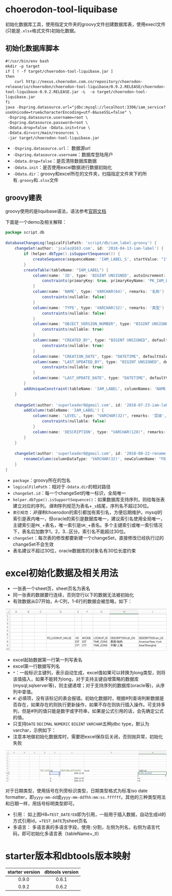 # choerodon-tool-liquibase

初始化数据库工具，使用指定文件夹的groovy文件创建数据库表，使用execl文件(只能是`.xlsx`格式文件)初始化数据。

## 初始化数据库脚本

```shell
#!/usr/bin/env bash
mkdir -p target
if [ ! -f target/choerodon-tool-liquibase.jar ]
then
    curl http://nexus.choerodon.com.cn/repository/choerodon-release/io/choerodon/choerodon-tool-liquibase/0.9.2.RELEASE/choerodon-tool-liquibase-0.9.2.RELEASE.jar -L  -o target/choerodon-tool-liquibase.jar
fi
java -Dspring.datasource.url="jdbc:mysql://localhost:3306/iam_service?useUnicode=true&characterEncoding=utf-8&useSSL=false" \
 -Dspring.datasource.username=root \
 -Dspring.datasource.password=root \
 -Ddata.drop=false -Ddata.init=true \
 -Ddata.dir=src/main/resources \
 -jar target/choerodon-tool-liquibase.jar

```

- `-Dspring.datasource.url`： 数据源url
- `-Dspring.datasource.username`：数据库登陆用户
- `-Ddata.drop=false`：是否清除数据库数据
- `-Ddata.init`：是否使用excel数据进行数据初始化
- `-Ddata.dir`：groovy和excel所在的文件夹，扫描指定文件夹下的所有`.groovy`和`.xlsx`文件

## groovy建表

groovy使用的是liquibase语法，语法参考[官网文档](https://www.liquibase.org/documentation/changes/add_column.html)

下面是一个demo及相关解释：

```groovy
package script.db

databaseChangeLog(logicalFilePath: 'script/db/iam_label.groovy') {
    changeSet(author: 'jcalaz@163.com', id: '2018-04-13-iam-label') {
        if (helper.dbType().isSupportSequence()) {
            createSequence(sequenceName: 'IAM_LABEL_S', startValue: "1")
        }
        createTable(tableName: "IAM_LABEL") {
            column(name: 'ID', type: 'BIGINT UNSIGNED', autoIncrement: true, remarks: '表ID，主键，供其他表做外键，unsigned bigint、单表时自增、步长为 1') {
                constraints(primaryKey: true, primaryKeyName: 'PK_IAM_LABEL')
            }
            column(name: 'NAME', type: 'VARCHAR(64)', remarks: '名称') {
                constraints(nullable: false)
            }
            column(name: 'TYPE', type: 'VARCHAR(32)', remarks: '类型') {
                constraints(nullable: false)
            }
            column(name: "OBJECT_VERSION_NUMBER", type: "BIGINT UNSIGNED", defaultValue: "1") {
                constraints(nullable: true)
            }
            column(name: "CREATED_BY", type: "BIGINT UNSIGNED", defaultValue: "0") {
                constraints(nullable: true)
            }
            column(name: "CREATION_DATE", type: "DATETIME", defaultValueComputed: "CURRENT_TIMESTAMP")
            column(name: "LAST_UPDATED_BY", type: "BIGINT UNSIGNED", defaultValue: "0") {
                constraints(nullable: true)
            }
            column(name: "LAST_UPDATE_DATE", type: "DATETIME", defaultValueComputed: "CURRENT_TIMESTAMP")
        }
        addUniqueConstraint(tableName: 'IAM_LABEL', columnNames: 'NAME, TYPE', constraintName: 'UK_IAM_LABEL_U1')
    }

    changeSet(author: 'superleader8@gmail.com', id: '2018-07-23-iam-label-add-column') {
        addColumn(tableName: 'IAM_LABEL') {
            column(name: 'LEVEL', type: "VARCHAR(32)", remarks: '层级', afterColumn: 'TYPE') {
                constraints(nullable: false)
            }
            column(name: 'DESCRIPTION', type: "VARCHAR(128)", remarks: '描述', afterColumn: 'LEVEL')
        }
    }

    changeSet(author: 'superleader8@gmail.com', id: '2018-08-22-rename') {
        renameColumn(columnDataType: 'VARCHAR(32)', newColumnName: "FD_LEVEL", oldColumnName: "LEVEL", remarks: '层级', tableName: 'IAM_LABEL')
    }
}
```

- `package`：groovy所在的包名
- `logicalFilePath`：相对于`-Ddata.dir`的相对路径
- `changeSet.id`：每一个changeSet的唯一标识，全局唯一
- `helper.dbType().isSupportSequence()`：如果数据库支持序列，则给每张表建立对应的序列。*强制*序列规范为表名+`_s`结尾，序列名不超过30位。
- `索引规范`：*非强制*choerodon的索引都加有索引名，方便后期维护。mysql的索引是表内唯一，但oracle的索引是数据库唯一，建议索引名使用全局唯一，主键索引是`PK_`+表名，唯一索引是`UK_`+表名。多个主键索引或唯一索引情况下，表名后加数字1，2，3...区分。索引名不能超过30位。
-  `changeSet`：每次表的修改都要新建一个changeSet，直接修改已经执行过的changeSet不会生效
- 表名建议不超过30位，oracle数据库的对象名有30位长度约束

# excel初始化数据及相关用法

* 一张表一个sheet页，sheet页名为表名
* 同一张表的数据要行连续，否则空行以下的数据无法被初始化
* 有效数据从D7开始，A-C列，1-6行的数据会被忽略，如下：

![demo excel](images/excel.jpg)

* excel起始数据第一行第一列写表名
* excel第一行数据写列名
* `*`：一般标识主键列，表示自动生成，excel值如果可以转换为long类型，则将该值插入，如果不能转为long，对于支持主键自增策略的数据库(mysql,sqlserver等)，则主键递增；对于支持序列的数据库(oracle等)，从序列中拿值。
* `#`: 必填项，没有该标记的表会报错。初始化数据时，根据#列查询判断数据是否存在，如果存在的则执行更新操作，如果不存在则执行插入操作。可支持多列，但是#列的值只能是数字或字符串，如果是公式引用的话，会先确定公式的值。
* 只支持`DATE` `DECIMAL` `NUMERIC` `BIGINT` `VARCHAR`五种jdbc type，默认为varchar，示例如下：
* 注意本地做初始化数据库时，需要把excel保存后关闭，否则抛异常，初始化失败

![demo date](images/date.jpg)

对于日期类型，使用括号在列旁标识类型，日期类型格式为标准iso date formatter，即`yyyy-mm-dd`或`yyyy-mm-ddThh:mm:ss.ffffff`。其他的三种类型用法和日期一样，用括号标明类型即可。

* 引用： 如上图H8`=TEST_DATE!E8`即为引用，一般用于插入数据，自动生成id的方式引用id，`=TEST_DATE`为sheet页名
* 多语言： 多语言表的多语言字段，使用`:`分割，左侧为列名，右侧为语言代码，即可初始化多语言表（tableName+_tl）

# starter版本和dbtools版本映射

| starter version | dbtools version|
|:-----:|:-----:|
|0.9.0|0.6.1|
|0.9.2|0.6.2|
